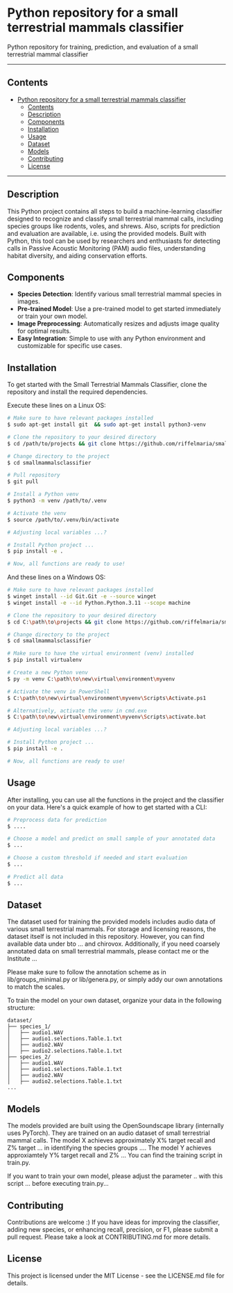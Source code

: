 # Python repository for a small terrestrial mammals classifier
Python repository for training, prediction, and evaluation of a small terrestrial mammal classifier

---

## Contents

- [Python repository for a small terrestrial mammals classifier](#python-repository-for-a-small-terrestrial-mammals-classifier)
  - [Contents](#contents)
  - [Description](#description)
  - [Components](#components)
  - [Installation](#installation)
  - [Usage](#usage)
  - [Dataset](#dataset)
  - [Models](#models)
  - [Contributing](#contributing)
  - [License](#license)

---

## Description

This Python project contains all steps to build a machine-learning classifier designed to recognize and classify small terrestrial mammal calls, including species groups like rodents, voles, and shrews. Also, scripts for prediction and evaluation are available, i.e. using the provided models.
Built with Python, this tool can be used by researchers and enthusiasts for detecting calls in Passive Acoustic Monitoring (PAM) audio files, understanding habitat diversity, and aiding conservation efforts.

## Components

- **Species Detection**: Identify various small terrestrial mammal species in images.
- **Pre-trained Model**: Use a pre-trained model to get started immediately or train your own model.
- **Image Preprocessing**: Automatically resizes and adjusts image quality for optimal results.
- **Easy Integration**: Simple to use with any Python environment and customizable for specific use cases.

## Installation

To get started with the Small Terrestrial Mammals Classifier, clone the repository and install the required dependencies.

Execute these lines on a Linux OS:

```bash
# Make sure to have relevant packages installed
$ sudo apt-get install git  && sudo apt-get install python3-venv

# Clone the repository to your desired directory
$ cd /path/to/projects && git clone https://github.com/riffelmaria/smallmammalsclassifier.git

# Change directory to the project
$ cd smallmammalsclassifier

# Pull repository
$ git pull

# Install a Python venv
$ python3 -m venv /path/to/.venv

# Activate the venv
$ source /path/to/.venv/bin/activate

# Adjusting local variables ...?

# Install Python project ...
$ pip install -e .

# Now, all functions are ready to use!
```

And these lines on a Windows OS:

```bash
# Make sure to have relevant packages installed
$ winget install --id Git.Git -e --source winget
$ winget install -e --id Python.Python.3.11 --scope machine

# Clone the repository to your desired directory
$ cd C:\path\to\projects && git clone https://github.com/riffelmaria/smallmammalsclassifier.git

# Change directory to the project
$ cd smallmammalsclassifier

# Make sure to have the virtual environment (venv) installed
$ pip install virtualenv    

# Create a new Python venv
$ py -m venv C:\path\to\new\virtual\environment\myvenv

# Activate the venv in PowerShell
$ C:\path\to\new\virtual\environment\myvenv\Scripts\Activate.ps1

# Alternatively, activate the venv in cmd.exe
$ C:\path\to\new\virtual\environment\myvenv\Scripts\activate.bat

# Adjusting local variables ...?

# Install Python project ...
$ pip install -e .

# Now, all functions are ready to use!
```

## Usage

After installing, you can use all the functions in the project and the classifier on your data. 
Here's a quick example of how to get started with a CLI:

```bash
# Preprocess data for prediction
$ ....

# Choose a model and predict on small sample of your annotated data
$ ...

# Choose a custom threshold if needed and start evaluation
$ ...

# Predict all data
$ ...

```

## Dataset

The dataset used for training the provided models includes audio data of various small terrestrial mammals. For storage and licensing reasons, the dataset itself is not included in this repository. However, you can find available data under bto ... and chirovox.
Additionally, if you need coarsely annotated data on small terrestrial mammals, please contact me or the Institute ...

Please make sure to follow the annotation scheme as in lib/groups_minimal.py or lib/genera.py, or simply addy our own annotations to match the scales.

To train the model on your own dataset, organize your data in the following structure:

```
dataset/
├── species_1/
│   ├── audio1.WAV
│   ├── audio1.selections.Table.1.txt
│   ├── audio2.WAV
│   ├── audio2.selections.Table.1.txt
├── species_2/
│   ├── audio1.WAV
│   ├── audio1.selections.Table.1.txt
│   ├── audio2.WAV
│   ├── audio2.selections.Table.1.txt
...
```

## Models

The models provided are built using the OpenSoundscape library (internally uses PyTorch). They are trained on an audio dataset of small terrestrial mammal calls.
The model X achieves approximately X% target recall and Z% target ... in identifying the species groups .... 
The model Y achieves approxiamtely Y% target recall and Z% ...
You can find the training script in train.py.

If you want to train your own model, please adjust the parameter .. with this script ... before executing train.py...

## Contributing

Contributions are welcome :) 
If you have ideas for improving the classifier, adding new species, or enhancing recall, precision, or F1, please submit a pull request.
Please take a look at CONTRIBUTING.md for more details.

## License

This project is licensed under the MIT License - see the LICENSE.md file for details.
